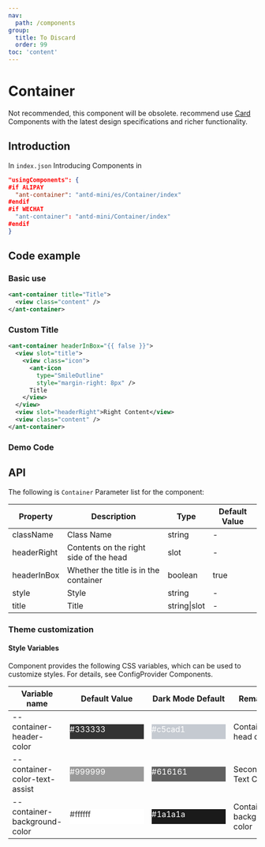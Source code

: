 ```yaml
---
nav:
  path: /components
group:
  title: To Discard
  order: 99
toc: 'content'
---
```


# Container

Not recommended, this component will be obsolete. recommend use [Card](/components/card) Components with the latest design specifications and richer functionality.

## Introduction

In `index.json` Introducing Components in

```json
"usingComponents": {
#if ALIPAY
  "ant-container": "antd-mini/es/Container/index"
#endif
#if WECHAT
  "ant-container": "antd-mini/Container/index"
#endif
}
```

## Code example

### Basic use

```xml
<ant-container title="Title">
  <view class="content" />
</ant-container>
```

### Custom Title

```xml
<ant-container headerInBox="{{ false }}">
  <view slot="title">
    <view class="icon">
      <ant-icon
        type="SmileOutline"
        style="margin-right: 8px" />
      Title
    </view>
  </view>
  <view slot="headerRight">Right Content</view>
  <view class="content" />
</ant-container>
```

###

### Demo Code

<code src='../../demo/pages/Container/index'></code>

## API

The following is `Container` Parameter list for the component:

| Property        | Description             | Type         | Default Value |
| ----------- | ---------------- | ------------ | ------ |
| className   | Class Name             | string       | -      |
| headerRight | Contents on the right side of the head     | slot         | -      |
| headerInBox | Whether the title is in the container | boolean      | true   |
| style       | Style             | string       | -      |
| title       | Title             | string\|slot | -      |

### Theme customization

#### Style Variables

Component provides the following CSS variables, which can be used to customize styles. For details, see ConfigProvider Components.

| Variable name                        | Default Value                                                                                            | Dark Mode Default                                                                                    | Remarks         |
| ----------------------------- | ------------------------------------------------------------------------------------------------- | ------------------------------------------------------------------------------------------------- | ------------ |
| --container-header-color      | <div style="width: 150px; height: 30px; background-color: #333333; color: #ffffff;">#333333</div> | <div style="width: 150px; height: 30px; background-color: #c5cad1; color: #ffffff;">#c5cad1</div> | Container head color |
| --container-color-text-assist | <div style="width: 150px; height: 30px; background-color: #999999; color: #ffffff;">#999999</div> | <div style="width: 150px; height: 30px; background-color: #616161; color: #ffffff;">#616161</div> | Secondary Text Color |
| --container-background-color  | <div style="width: 150px; height: 30px; background-color: #ffffff; color: #333333;">#ffffff</div> | <div style="width: 150px; height: 30px; background-color: #1a1a1a; color: #fff;">#1a1a1a</div> | Container background color |
